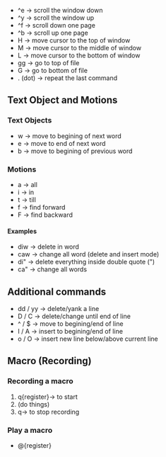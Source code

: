 * ^e -> scroll the window down
* ^y -> scroll the window up
* ^f -> scroll down one page
* ^b -> scroll up one page
* H -> move cursor to the top of window
* M -> move cursor to the middle of window
* L -> move cursor to the bottom of window
* gg -> go to top of file
* G -> go to bottom of file
* . (dot) -> repeat the last command


## Text Object and Motions

### Text Objects
* w -> move to begining of next word
* e -> move to end of next word
* b -> move to begining of previous word

### Motions
* a -> all
* i -> in
* t -> till
* f -> find forward
* F -> find backward

#### Examples
* diw -> delete in word
* caw -> change all word (delete and insert mode)
* di" -> delete everything inside double quote (")
* ca" -> change all words


## Additional commands
* dd / yy -> delete/yank a line
* D / C -> delete/change until end of line
* ^ / $ -> move to begining/end of line
* I / A -> insert to begining/end of line
* o / O -> insert new line below/above current line


## Macro (Recording)

### Recording a macro
1. q{register}-> to start 
2. (do things)
3. q-> to stop recording

### Play a macro
* @{register}
